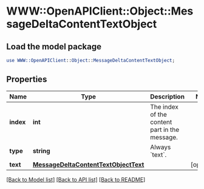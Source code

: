 # WWW::OpenAPIClient::Object::MessageDeltaContentTextObject

## Load the model package
```perl
use WWW::OpenAPIClient::Object::MessageDeltaContentTextObject;
```

## Properties
Name | Type | Description | Notes
------------ | ------------- | ------------- | -------------
**index** | **int** | The index of the content part in the message. | 
**type** | **string** | Always &#x60;text&#x60;. | 
**text** | [**MessageDeltaContentTextObjectText**](MessageDeltaContentTextObjectText.md) |  | [optional] 

[[Back to Model list]](../README.md#documentation-for-models) [[Back to API list]](../README.md#documentation-for-api-endpoints) [[Back to README]](../README.md)


